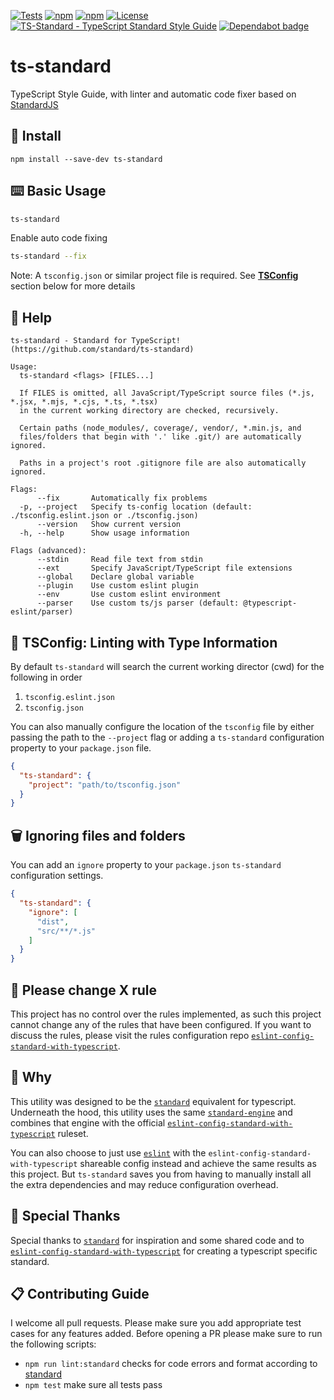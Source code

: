 [![Tests](https://github.com/standard/ts-standard/workflows/tests/badge.svg?branch=master)](https://github.com/standard/ts-standard/actions?query=workflow%3A%22tests%22)
[![npm](https://badgen.net/npm/v/ts-standard)](https://www.npmjs.com/package/ts-standard)
[![npm](https://badgen.net/npm/dm/ts-standard)](https://www.npmjs.com/package/ts-standard)
[![License](https://badgen.net/github/license/standard/ts-standard)](https://github.com/standard/ts-standard/blob/master/LICENSE)
[![TS-Standard - TypeScript Standard Style Guide](https://badgen.net/badge/code%20style/ts-standard/blue?icon=typescript)](https://github.com/standard/ts-standard)
[![Dependabot badge](https://badgen.net/github/dependabot/standard/ts-standard?icon=dependabot)](https://dependabot.com/)

# ts-standard

TypeScript Style Guide, with linter and automatic code fixer based on [StandardJS](https://standardjs.com/)

## 💾 Install

`npm install --save-dev ts-standard`

## ⌨️ Basic Usage

```sh
ts-standard
```

Enable auto code fixing

```sh
ts-standard --fix
```

Note: A `tsconfig.json` or similar project file is required. See
**[TSConfig](https://github.com/standard/ts-standard#-tsconfig-linting-with-type-information)**
section below for more details

## 📜 Help

```text
ts-standard - Standard for TypeScript! (https://github.com/standard/ts-standard)

Usage:
  ts-standard <flags> [FILES...]

  If FILES is omitted, all JavaScript/TypeScript source files (*.js, *.jsx, *.mjs, *.cjs, *.ts, *.tsx)
  in the current working directory are checked, recursively.

  Certain paths (node_modules/, coverage/, vendor/, *.min.js, and
  files/folders that begin with '.' like .git/) are automatically ignored.

  Paths in a project's root .gitignore file are also automatically ignored.

Flags:
      --fix       Automatically fix problems
  -p, --project   Specify ts-config location (default: ./tsconfig.eslint.json or ./tsconfig.json)
      --version   Show current version
  -h, --help      Show usage information

Flags (advanced):
      --stdin     Read file text from stdin
      --ext       Specify JavaScript/TypeScript file extensions
      --global    Declare global variable
      --plugin    Use custom eslint plugin
      --env       Use custom eslint environment
      --parser    Use custom ts/js parser (default: @typescript-eslint/parser)

```

## 🧬 TSConfig: Linting with Type Information

By default `ts-standard` will search the current working director (cwd) for the following in order

1. `tsconfig.eslint.json`
2. `tsconfig.json`

You can also manually configure the location of the `tsconfig` file by either passing the path to
the `--project` flag or adding a `ts-standard` configuration property to your `package.json` file.

```json
{
  "ts-standard": {
    "project": "path/to/tsconfig.json"
  }
}
```

## 🗑 Ignoring files and folders

You can add an `ignore` property to your `package.json` `ts-standard` configuration settings.

```json
{
  "ts-standard": {
    "ignore": [
      "dist",
      "src/**/*.js"
    ]
  }
}
```

## 🚫 Please change X rule

This project has no control over the rules implemented, as such this project cannot change any of the
rules that have been configured. If you want to discuss the rules, please visit the rules configuration repo
[`eslint-config-standard-with-typescript`](https://github.com/standard/eslint-config-standard-with-typescript).

## 🧙 Why

This utility was designed to be the [`standard`](https://github.com/standard/standard) equivalent for typescript.
Underneath the hood, this utility uses the same [`standard-engine`](https://github.com/standard/standard-engine)
and combines that engine with the official
[`eslint-config-standard-with-typescript`](https://github.com/standard/eslint-config-standard-with-typescript)
ruleset.

You can also choose to just use [`eslint`](https://github.com/eslint/eslint) with the
`eslint-config-standard-with-typescript` shareable config instead and achieve the same results as
this project. But `ts-standard` saves you from having to manually install all the extra dependencies
and may reduce configuration overhead.

## 🎉 Special Thanks

Special thanks to [`standard`](https://github.com/standard/standard) for inspiration and some shared code and
to [`eslint-config-standard-with-typescript`](https://github.com/standard/eslint-config-standard-with-typescript) for
creating a typescript specific standard.

## 📋 Contributing Guide

I welcome all pull requests. Please make sure you add appropriate test cases for any features
added. Before opening a PR please make sure to run the following scripts:

- `npm run lint:standard` checks for code errors and format according to [standard](https://github.com/standard/standard)
- `npm test` make sure all tests pass
